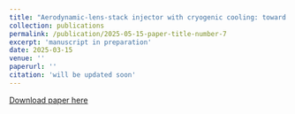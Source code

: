 ```yaml
---
title: "Aerodynamic-lens-stack injector with cryogenic cooling: toward shock-frozen high-density beams of macromolecules"
collection: publications
permalink: /publication/2025-05-15-paper-title-number-7
excerpt: 'manuscript in preparation'
date: 2025-03-15
venue: ''
paperurl: ''
citation: 'will be updated soon'
---
```


[Download paper here]()
